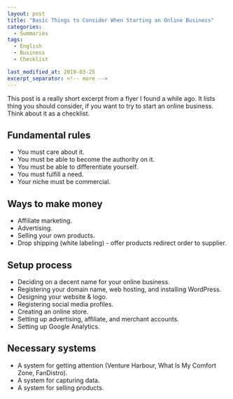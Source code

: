 ```yaml
---
layout: post
title: "Basic Things to Consider When Starting an Online Business"
categories:
  - Summaries
tags:
  - English
  - Business
  - Checklist

last_modified_at: 2019-03-25
excerpt_separator: <!-- more -->
---
```


This post is a really short excerpt from a flyer I found a while ago. It lists thing you should consider, if you want to try to start an online business. Think about it as a checklist.

<!-- more -->

## Fundamental rules

  - You must care about it.
  - You must be able to become the authority on it.
  - You must be able to differentiate yourself.
  - You must fulfill a need.
  - Your niche must be commercial.

## Ways to make money

  - Affiliate marketing.
  - Advertising.
  - Selling your own products.
  - Drop shipping (white labeling) - offer products redirect order to supplier.

## Setup process

  - Deciding on a decent name for your online business.
  - Registering your domain name, web hosting, and installing WordPress.
  - Designing your website & logo.
  - Registering social media profiles.
  - Creating an online store.
  - Setting up advertising, affiliate, and merchant accounts.
  - Setting up Google Analytics.

## Necessary systems

  - A system for getting attention (Venture Harbour, What Is My Comfort Zone, FanDistro).
  - A system for capturing data.
  - A system for selling products.